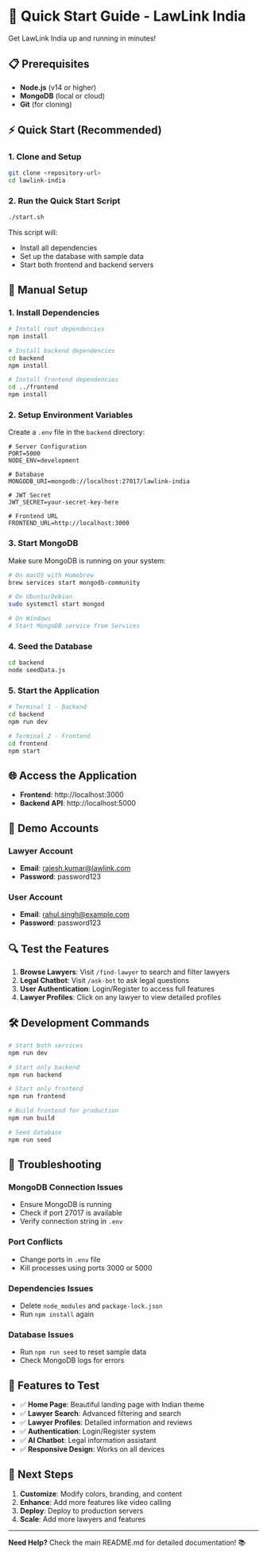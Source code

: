 # 🚀 Quick Start Guide - LawLink India

Get LawLink India up and running in minutes!

## 📋 Prerequisites

- **Node.js** (v14 or higher)
- **MongoDB** (local or cloud)
- **Git** (for cloning)

## ⚡ Quick Start (Recommended)

### 1. Clone and Setup
```bash
git clone <repository-url>
cd lawlink-india
```

### 2. Run the Quick Start Script
```bash
./start.sh
```

This script will:
- Install all dependencies
- Set up the database with sample data
- Start both frontend and backend servers

## 🔧 Manual Setup

### 1. Install Dependencies
```bash
# Install root dependencies
npm install

# Install backend dependencies
cd backend
npm install

# Install frontend dependencies
cd ../frontend
npm install
```

### 2. Setup Environment Variables
Create a `.env` file in the `backend` directory:

```env
# Server Configuration
PORT=5000
NODE_ENV=development

# Database
MONGODB_URI=mongodb://localhost:27017/lawlink-india

# JWT Secret
JWT_SECRET=your-secret-key-here

# Frontend URL
FRONTEND_URL=http://localhost:3000
```

### 3. Start MongoDB
Make sure MongoDB is running on your system:
```bash
# On macOS with Homebrew
brew services start mongodb-community

# On Ubuntu/Debian
sudo systemctl start mongod

# On Windows
# Start MongoDB service from Services
```

### 4. Seed the Database
```bash
cd backend
node seedData.js
```

### 5. Start the Application
```bash
# Terminal 1 - Backend
cd backend
npm run dev

# Terminal 2 - Frontend
cd frontend
npm start
```

## 🌐 Access the Application

- **Frontend**: http://localhost:3000
- **Backend API**: http://localhost:5000

## 🎯 Demo Accounts

### Lawyer Account
- **Email**: rajesh.kumar@lawlink.com
- **Password**: password123

### User Account
- **Email**: rahul.singh@example.com
- **Password**: password123

## 🔍 Test the Features

1. **Browse Lawyers**: Visit `/find-lawyer` to search and filter lawyers
2. **Legal Chatbot**: Visit `/ask-bot` to ask legal questions
3. **User Authentication**: Login/Register to access full features
4. **Lawyer Profiles**: Click on any lawyer to view detailed profiles

## 🛠️ Development Commands

```bash
# Start both services
npm run dev

# Start only backend
npm run backend

# Start only frontend
npm run frontend

# Build frontend for production
npm run build

# Seed database
npm run seed
```

## 🐛 Troubleshooting

### MongoDB Connection Issues
- Ensure MongoDB is running
- Check if port 27017 is available
- Verify connection string in `.env`

### Port Conflicts
- Change ports in `.env` file
- Kill processes using ports 3000 or 5000

### Dependencies Issues
- Delete `node_modules` and `package-lock.json`
- Run `npm install` again

### Database Issues
- Run `npm run seed` to reset sample data
- Check MongoDB logs for errors

## 📱 Features to Test

- ✅ **Home Page**: Beautiful landing page with Indian theme
- ✅ **Lawyer Search**: Advanced filtering and search
- ✅ **Lawyer Profiles**: Detailed information and reviews
- ✅ **Authentication**: Login/Register system
- ✅ **AI Chatbot**: Legal information assistant
- ✅ **Responsive Design**: Works on all devices

## 🚀 Next Steps

1. **Customize**: Modify colors, branding, and content
2. **Enhance**: Add more features like video calling
3. **Deploy**: Deploy to production servers
4. **Scale**: Add more lawyers and features

---

**Need Help?** Check the main README.md for detailed documentation! 📚

